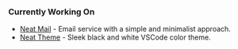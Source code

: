 ### Currently Working On

- [Neat Mail](https://github.com/mrnzdev/neat-mail) - Email service with a simple and minimalist approach.
- [Neat Theme](https://github.com/mrnzdev/neat-theme) - Sleek black and white VSCode color theme.


